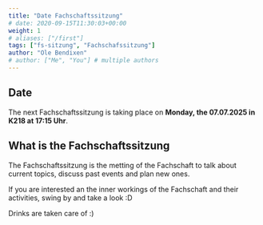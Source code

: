 ```yaml
---
title: "Date Fachschaftssitzung"
# date: 2020-09-15T11:30:03+00:00
weight: 1
# aliases: ["/first"]
tags: ["fs-sitzung", "Fachschafssitzung"]
author: "Ole Bendixen"
# author: ["Me", "You"] # multiple authors
---
```


## Date

The next Fachschaftssitzung is taking place on **Monday, the 07.07.2025 in K218 at 17:15 Uhr**.

## What is the Fachschaftssitzung

The Fachschaftssitzung is the metting of the Fachschaft to talk about current topics, discuss past events and plan new ones.

If you are interested an the inner workings of the Fachschaft and their activities, swing by and take a look :D

Drinks are taken care of :)
